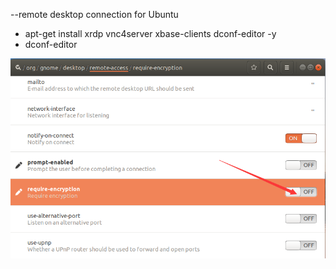 --remote desktop connection for Ubuntu
- apt-get install xrdp vnc4server xbase-clients dconf-editor -y
- dconf-editor

![dconf-editor-ubuntu](img/dconf-editor-ubuntu.png)
